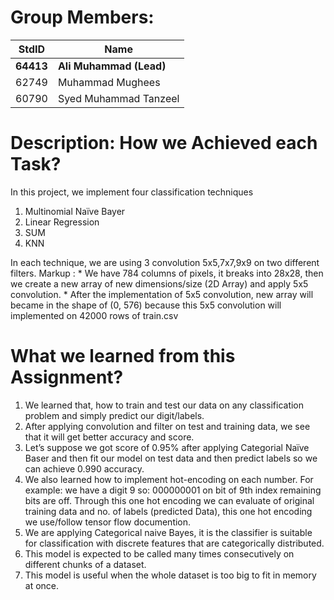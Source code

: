 # Group Members:

StdID | Name
------------ | -------------
**64413** | **Ali Muhammad (Lead)** 
62749 | Muhammad Mughees
60790 | Syed Muhammad Tanzeel


# Description: How we Achieved each Task?

In this project, we implement four classification techniques

1.  Multinomial Naïve Bayer
2.	Linear Regression 
3.	SUM
4.	KNN

In each technique, we are using 3 convolution 5x5,7x7,9x9 on two different filters.
   Markup : * We have 784 columns of pixels, it breaks into 28x28, then we create a new array of new dimensions/size (2D Array) and apply 5x5 convolution.
            * After the implementation of 5x5 convolution, new array will became in the shape of (0, 576) because this 5x5 convolution will implemented on 42000                 rows of train.csv




# What we learned from this Assignment?

1. We learned that, how to train and test our data on any classification problem and simply predict our digit/labels. 
2. After applying convolution and filter on test and training data, we see that it will get better accuracy and score.
3. Let’s suppose we got score of 0.95% after applying Categorial Naïve Baser and then fit our model on test data and then predict labels so we can achieve 0.990 accuracy.
4. We also learned how to implement hot-encoding on each number. For example: we have a digit 9 so:
                                    000000001
   on bit of 9th index remaining bits are off.  Through this one hot encoding we can evaluate of original training data and no. of labels (predicted Data), this one hot encoding we use/follow tensor flow documention.
5. We are applying Categorical naive Bayes, it is the classifier is suitable for classification with discrete features that are categorically distributed.
6. This model is expected to be called many times consecutively on different chunks of a dataset.
7. This model is useful when the whole dataset is too big to fit in memory at once.

